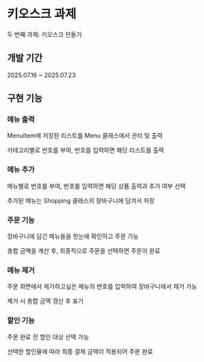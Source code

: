 # 키오스크 과제

두 번째 과제: 키오스크 만들기

## 개발 기간

2025.07.16 ~ 2025.07.23

## 구현 기능

### 메뉴 출력
MenuItem에 저장된 리스트를 Menu 클래스에서
관리 및 출력 

카테고리별로 번호를 부여, 번호를 입력하면 해당 리스트를 출력

### 메뉴 추가
메뉴별로 번호를 부여, 번호를 입력하면 해당 상품 출력과 추가 여부 선택

추가된 메뉴는 Shopping 클래스의 장바구니에 담겨서 저장

### 주문 기능
장바구니에 담긴 메뉴들을 한눈에 확인하고 주문 가능

총합 금액을 계산 후, 최종적으로 주문을 선택하면 주문이 완료

### 메뉴 제거
주문 화면에서 제거하고싶은 메뉴의 번호를 입력하여 장바구니에서 제거 가능

제거 시 총합 금액 갱신 후 표기

### 할인 기능
주문 완료 전 할인 대상 선택 가능

선택한 할인율에 따라 최종 결제 금액이 적용되어 주문 완료

